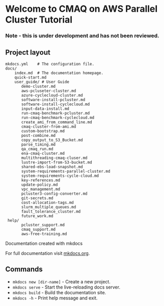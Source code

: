 # Welcome to CMAQ on AWS Parallel Cluster Tutorial 

### Note - this is under development and has not been reviewed.

## Project layout

    mkdocs.yml    # The configuration file.
    docs/
        index.md  # The documentation homepage.
        quick-start.md
        user_guide/ # User Guide
           demo-cluster.md
           aws-pcluseter-cluster.md
           azure-cyclecloud-cluster.md
           software-install-pcluster.md
           software-install-cyclecloud.md
           input-data-install.md
           run-cmaq-benchmark-pcluster.md
           run-cmaq-benchmark-cyclecloud.md
           create_ami_from_command_line.md
           cmaq-cluster-from-ami.md
           custom-bootstrap.md
           post-combine.md
           copy_output_to_S3_Bucket.md
           parse_timing.md
           qa_cmaq_run.md
           ena-cmaq-cluster.md
           multithreading-cmaq-cluser.md
           lustre-import-from-S3-bucket.md
           shared-ebs-load-snapshot.md
           system-requirements-parallel-cluster.md
           system-requirements-cycle-cloud.md
           key-references.md
           update-policy.md
           vpc_management.md 
           pcluster3-config-converter.md
           git-secrets.md
           cost-allocation-tags.md
           slurm_multiple_queues.md
           fault_tolerance_cluster.md 
           future_work.md
     help/
           pcluster_support.md
           cmaq_support.md 
           aws-free-training.md

Documentation created with mkdocs

For full documentation visit [mkdocs.org](https://www.mkdocs.org).

## Commands

* `mkdocs new [dir-name]` - Create a new project.
* `mkdocs serve` - Start the live-reloading docs server.
* `mkdocs build` - Build the documentation site.
* `mkdocs -h` - Print help message and exit.

